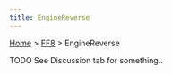 ```yaml
---
title: EngineReverse
---
```


[Home](/ff7-flat-wiki/Main%20Page.md) > [FF8](/ff7-flat-wiki/FF8.md) > EngineReverse

TODO See Discussion tab for something..
